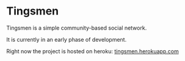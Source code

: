 # Tingsmen

Tingsmen is a simple community-based social network.

It is currently in an early phase of development.

Right now the project is hosted on heroku: [tingsmen.herokuapp.com](https://tingsmen.herokuapp.com/)